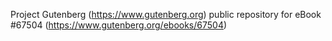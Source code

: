 Project Gutenberg (https://www.gutenberg.org) public repository for
eBook #67504 (https://www.gutenberg.org/ebooks/67504)
